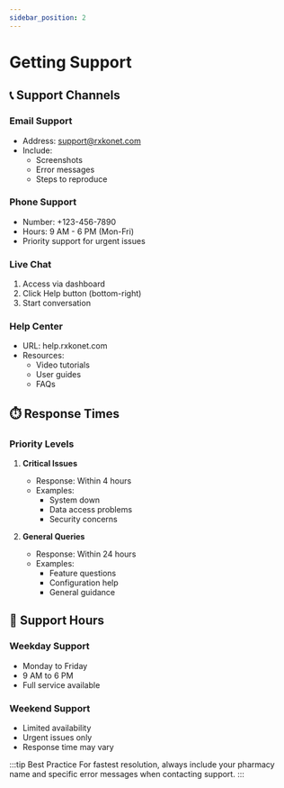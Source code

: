 ```yaml
---
sidebar_position: 2
---
```


# Getting Support

## 📞 Support Channels

### Email Support
- Address: support@rxkonet.com
- Include:
  - Screenshots
  - Error messages
  - Steps to reproduce

### Phone Support
- Number: +123-456-7890
- Hours: 9 AM - 6 PM (Mon-Fri)
- Priority support for urgent issues

### Live Chat
1. Access via dashboard
2. Click Help button (bottom-right)
3. Start conversation

### Help Center
- URL: help.rxkonet.com
- Resources:
  - Video tutorials
  - User guides
  - FAQs

## ⏱️ Response Times

### Priority Levels

1. **Critical Issues**
   - Response: Within 4 hours
   - Examples:
     - System down
     - Data access problems
     - Security concerns

2. **General Queries**
   - Response: Within 24 hours
   - Examples:
     - Feature questions
     - Configuration help
     - General guidance

## 📅 Support Hours

### Weekday Support
- Monday to Friday
- 9 AM to 6 PM
- Full service available

### Weekend Support
- Limited availability
- Urgent issues only
- Response time may vary

:::tip Best Practice
For fastest resolution, always include your pharmacy name and specific error messages when contacting support.
::: 